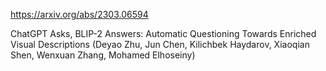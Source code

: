 https://arxiv.org/abs/2303.06594

ChatGPT Asks, BLIP-2 Answers: Automatic Questioning Towards Enriched Visual Descriptions (Deyao Zhu, Jun Chen, Kilichbek Haydarov, Xiaoqian Shen, Wenxuan Zhang, Mohamed Elhoseiny)